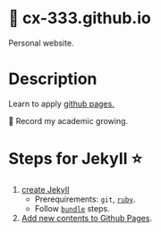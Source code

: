 # :rocket: cx-333.github.io
Personal website.

# Description

Learn to apply [github pages.](https://docs.github.com/en/pages/quickstart) 

:rocket: Record my academic growing.


# Steps for JekyII :star:

1. [create JekyII](https://docs.github.com/zh/pages/setting-up-a-github-pages-site-with-jekyll/creating-a-github-pages-site-with-jekyll)
    - Prerequirements: `git`, [`ruby`](https://www.ruby-lang.org/en/documentation/installation/).
    - Follow [`bundle`](https://bundler.io/) steps. 
2. [Add new contents to Github Pages](https://docs.github.com/zh/pages/setting-up-a-github-pages-site-with-jekyll/adding-content-to-your-github-pages-site-using-jekyll).

